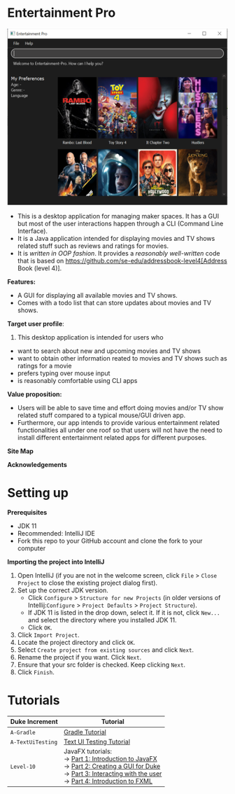 # Entertainment Pro


![Ui.png](docs/images/Ui.png)


* This is a desktop application for managing maker spaces. It has a GUI but most of the user interactions happen through a CLI (Command Line Interface).
* It is a Java application intended for displaying movies and TV shows related stuff such as reviews and ratings for movies.
* It is *written in OOP fashion*. It provides a *reasonably well-written* code that is based on https://github.com/se-edu/addressbook-level4[Address Book (level 4)].

**Features:**
* A GUI for displaying all available movies and TV shows.
* Comes with a todo list that can store updates about movies and TV shows. 

**Target user profile**:
1. This desktop application is intended for users who

* want to search about new and upcoming movies and TV shows
* want to obtain other information reated to movies and TV shows such as ratings for a movie 
* prefers typing over mouse input
* is reasonably comfortable using CLI apps

**Value proposition:**
* Users will be able to save time and effort doing movies and/or TV show related stuff compared to a typical mouse/GUI driven app.
* Furthermore, our app intends to provide various entertainment related functionalities all under one roof so that users will not have the need to install different entertainment related apps for different purposes.


**Site Map**

**Acknowledgements**

# Setting up

**Prerequisites**

* JDK 11
* Recommended: IntelliJ IDE
* Fork this repo to your GitHub account and clone the fork to your computer

**Importing the project into IntelliJ**

1. Open IntelliJ (if you are not in the welcome screen, click `File` > `Close Project` to close the existing project dialog first).
1. Set up the correct JDK version.
   * Click `Configure` > `Structure for new Projects` (in older versions of Intellij:`Configure` > `Project Defaults` > `Project Structure`).
   * If JDK 11 is listed in the drop down, select it. If it is not, click `New...` and select the directory where you installed JDK 11.
   * Click `OK`.
1. Click `Import Project`.
1. Locate the project directory and click `OK`.
1. Select `Create project from existing sources` and click `Next`.
1. Rename the project if you want. Click `Next`.
1. Ensure that your src folder is checked. Keep clicking `Next`.
1. Click `Finish`.

# Tutorials 

Duke Increment | Tutorial
---------------|---------------
`A-Gradle` | [Gradle Tutorial](tutorials/gradleTutorial.md)
`A-TextUiTesting` | [Text UI Testing Tutorial](tutorials/textUiTestingTutorial.md)
`Level-10` | JavaFX tutorials:<br>→ [Part 1: Introduction to JavaFX][fx1]<br>→ [Part 2: Creating a GUI for Duke][fx2]<br>→ [Part 3: Interacting with the user][fx3]<br>→ [Part 4: Introduction to FXML][fx4]

[fx1]: <tutorials/javaFxTutorialPart1.md>
[fx2]: <tutorials/javaFxTutorialPart2.md>
[fx3]: <tutorials/javaFxTutorialPart3.md>
[fx4]: <tutorials/javaFxTutorialPart4.md>

